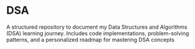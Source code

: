 # DSA
A structured repository to document my Data Structures and Algorithms (DSA) learning journey. Includes code implementations, problem-solving patterns, and a personalized roadmap for mastering DSA concepts
